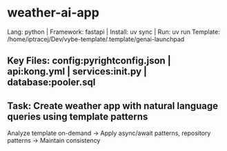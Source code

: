 # weather-ai-app
Lang: python | Framework: fastapi | Install: uv sync | Run: uv run
Template: /home/iptracej/Dev/vybe-template/.template/genai-launchpad

## Key Files: config:pyrightconfig.json | api:kong.yml | services:__init__.py | database:pooler.sql

## Task: Create weather app with natural language queries using template patterns
Analyze template on-demand → Apply async/await patterns, repository patterns → Maintain consistency
